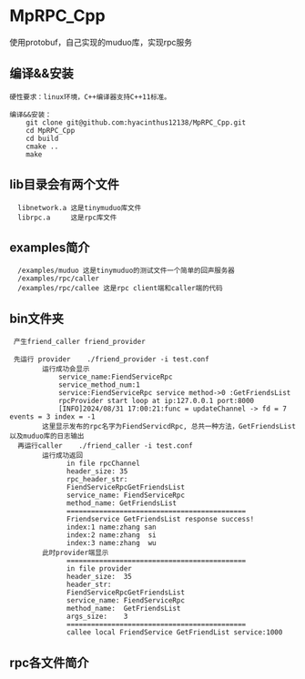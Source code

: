 # MpRPC_Cpp

使用protobuf，自己实现的muduo库，实现rpc服务


## 编译&&安装

    硬性要求：linux环境，C++编译器支持C++11标准。

    编译&&安装：
        git clone git@github.com:hyacinthus12138/MpRPC_Cpp.git
        cd MpRPC_Cpp
        cd build
        cmake ..
        make 
## lib目录会有两个文件
      libnetwork.a 这是tinymuduo库文件
      librpc.a     这是rpc库文件
## examples简介
      /examples/muduo 这是tinymuduo的测试文件一个简单的回声服务器
      /examples/rpc/caller
      /examples/rpc/callee 这是rpc client端和caller端的代码
## bin文件夹
     产生friend_caller friend_provider

     先运行 provider    ./friend_provider -i test.conf
            运行成功会显示  
                service_name:FiendServiceRpc
                service_method_num:1
                service:FiendServiceRpc service method->0 :GetFriendsList
                rpcProvider start loop at ip:127.0.0.1 port:8000
                [INFO]2024/08/31 17:00:21:func = updateChannel -> fd = 7 events = 3 index = -1 
            这里显示发布的rpc名字为FiendServicdRpc, 总共一种方法，GetFriendsList 以及muduo库的日志输出
      再运行caller    ./friend_caller -i test.conf
            运行成功返回 
                  in file rpcChannel
                  header_size: 35
                  rpc_header_str: 
                  FiendServiceRpcGetFriendsList
                  service_name: FiendServiceRpc
                  method_name: GetFriendsList
                  ============================================
                  Friendservice GetFriendsList response success!
                  index:1 name:zhang san
                  index:2 name:zhang  si
                  index:3 name:zhang  wu
            此时provider端显示
                  ============================================
                  in file provider
                  header_size:  35
                  header_str:   
                  FiendServiceRpcGetFriendsList
                  service_name: FiendServiceRpc
                  method_name:  GetFriendsList
                  args_size:    3
                  ============================================
                  callee local FriendService GetFriendList service:1000
## rpc各文件简介